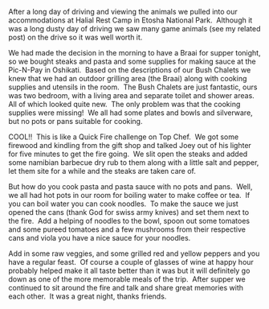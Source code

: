 <!--
.. title: Top Chef Challenge  in Etosha
.. date: 2012/06/28
.. slug: top-chef-challenge-in-etosha
.. tags: Namibia, Cooking
.. link: 
.. description: 
-->


<p>After a long day of driving and viewing the animals we pulled into our accommodations at Halial Rest Camp in Etosha National Park.  Although it was a long dusty day of driving we saw many game animals (see my related post) on the drive so it was well worth it.</p>
<p>We had made the decision in the morning to have a Braai for supper tonight, so we bought steaks and pasta and some supplies for making sauce at the Pic-N-Pay in Oshikati.  Based on the descriptions of our Bush Chalets we knew that we had an outdoor grilling area (the Braai) along with cooking supplies and utensils in the room.  The Bush Chalets are just fantastic, ours was two bedroom, with a living area and separate toilet and shower areas.   All of which looked quite new.  The only problem was that the cooking supplies were missing!  We all had some plates and bowls and silverware, but no pots or pans suitable for cooking.</p>
<p>COOL!!  This is like a Quick Fire challenge on Top Chef.  We got some firewood and kindling from the gift shop and talked Joey out of his lighter for five minutes to get the fire going.  We slit open the steaks and added some namibian barbecue dry rub to them along with a little salt and pepper, let them site for a while and the steaks are taken care of.</p>
<p>But how do you cook pasta and pasta sauce with no pots and pans.  Well, we all had hot pots in our room for boiling water to make coffee or tea.  If you can boil water you can cook noodles.  To make the sauce we just opened the cans (thank God for swiss army knives) and set them next to the fire.  Add a helping of noodles to the bowl, spoon out some tomatoes and some pureed tomatoes and a few mushrooms from their respective cans and viola you have a nice sauce for your noodles.</p>
<p>Add in some raw veggies, and some grilled red and yellow peppers and you have a regular feast.  Of course a couple of glasses of wine at happy hour probably helped make it all taste better than it was but it will definitely go down as one of the more memorable meals of the trip.  After supper we continued to sit around the fire and talk and share great memories with each other.  It was a great night, thanks friends.</p>
